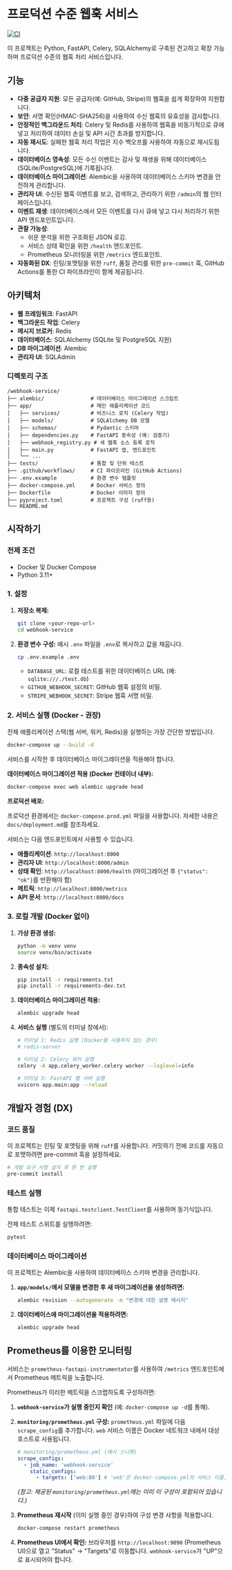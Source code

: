 # 프로덕션 수준 웹훅 서비스

[![CI](https://github.com/<your-github-username>/<your-repo-name>/actions/workflows/ci.yml/badge.svg)](https://github.com/<your-github-username>/<your-repo-name>/actions/workflows/ci.yml)

이 프로젝트는 Python, FastAPI, Celery, SQLAlchemy로 구축된 견고하고 확장 가능하며 프로덕션 수준의 웹훅 처리 서비스입니다.

## 기능

- **다중 공급자 지원**: 모든 공급자(예: GitHub, Stripe)의 웹훅을 쉽게 확장하여 지원합니다.
- **보안**: 서명 확인(HMAC-SHA256)을 사용하여 수신 웹훅의 유효성을 검사합니다.
- **안정적인 백그라운드 처리**: Celery 및 Redis를 사용하여 웹훅을 비동기적으로 큐에 넣고 처리하여 데이터 손실 및 API 시간 초과를 방지합니다.
- **자동 재시도**: 실패한 웹훅 처리 작업은 지수 백오프를 사용하여 자동으로 재시도됩니다.
- **데이터베이스 영속성**: 모든 수신 이벤트는 감사 및 재생을 위해 데이터베이스(SQLite/PostgreSQL)에 기록됩니다.
- **데이터베이스 마이그레이션**: Alembic을 사용하여 데이터베이스 스키마 변경을 안전하게 관리합니다.
- **관리자 UI**: 수신된 웹훅 이벤트를 보고, 검색하고, 관리하기 위한 `/admin`의 웹 인터페이스입니다.
- **이벤트 재생**: 데이터베이스에서 모든 이벤트를 다시 큐에 넣고 다시 처리하기 위한 API 엔드포인트입니다.
- **관찰 가능성**:
    - 쉬운 분석을 위한 구조화된 JSON 로깅.
    - 서비스 상태 확인을 위한 `/health` 엔드포인트.
    - Prometheus 모니터링을 위한 `/metrics` 엔드포인트.
- **자동화된 DX**: 린팅/포맷팅을 위한 `ruff`, 품질 관리를 위한 `pre-commit` 훅, GitHub Actions를 통한 CI 파이프라인이 함께 제공됩니다.

## 아키텍처

- **웹 프레임워크**: FastAPI
- **백그라운드 작업**: Celery
- **메시지 브로커**: Redis
- **데이터베이스**: SQLAlchemy (SQLite 및 PostgreSQL 지원)
- **DB 마이그레이션**: Alembic
- **관리자 UI**: SQLAdmin

### 디렉토리 구조
```
/webhook-service/
├── alembic/               # 데이터베이스 마이그레이션 스크립트
├── app/                   # 메인 애플리케이션 코드
│   ├── services/          # 비즈니스 로직 (Celery 작업)
│   ├── models/            # SQLAlchemy DB 모델
│   ├── schemas/           # Pydantic 스키마
│   ├── dependencies.py    # FastAPI 종속성 (예: 검증기)
│   ├── webhook_registry.py # 새 웹훅 소스 등록 로직
│   ├── main.py            # FastAPI 앱, 엔드포인트
│   └── ...
├── tests/                 # 통합 및 단위 테스트
├── .github/workflows/     # CI 파이프라인 (GitHub Actions)
├── .env.example           # 환경 변수 템플릿
├── docker-compose.yml     # Docker 서비스 정의
├── Dockerfile             # Docker 이미지 정의
├── pyproject.toml         # 프로젝트 구성 (ruff용)
└── README.md
```

## 시작하기

### 전제 조건

- Docker 및 Docker Compose
- Python 3.11+

### 1. 설정

1.  **저장소 복제:**
    ```bash
    git clone <your-repo-url>
    cd webhook-service
    ```

2.  **환경 변수 구성:**
    예시 `.env` 파일을 `.env`로 복사하고 값을 채웁니다.
    ```bash
    cp .env.example .env
    ```
    - `DATABASE_URL`: 로컬 테스트를 위한 데이터베이스 URL (예: `sqlite:///./test.db`)
    - `GITHUB_WEBHOOK_SECRET`: GitHub 웹훅 설정의 비밀.
    - `STRIPE_WEBHOOK_SECRET`: Stripe 웹훅 서명 비밀.

### 2. 서비스 실행 (Docker - 권장)

전체 애플리케이션 스택(웹 서버, 워커, Redis)을 실행하는 가장 간단한 방법입니다.

```bash
docker-compose up --build -d
```

서비스를 시작한 후 데이터베이스 마이그레이션을 적용해야 합니다.

**데이터베이스 마이그레이션 적용 (Docker 컨테이너 내부):**
```bash
docker-compose exec web alembic upgrade head
```

**프로덕션 배포:**

프로덕션 환경에서는 `docker-compose.prod.yml` 파일을 사용합니다. 자세한 내용은 `docs/deployment.md`를 참조하세요.

서비스는 다음 엔드포인트에서 사용할 수 있습니다.
- **애플리케이션**: `http://localhost:8000`
- **관리자 UI**: `http://localhost:8000/admin`
- **상태 확인**: `http://localhost:8000/health` (마이그레이션 후 `{"status": "ok"}`를 반환해야 함)
- **메트릭**: `http://localhost:8000/metrics`
- **API 문서**: `http://localhost:8000/docs`

### 3. 로컬 개발 (Docker 없이)

1.  **가상 환경 생성:**
    ```bash
    python -m venv venv
    source venv/bin/activate
    ```

2.  **종속성 설치:**
    ```bash
    pip install -r requirements.txt
    pip install -r requirements-dev.txt
    ```

3.  **데이터베이스 마이그레이션 적용:**
    ```bash
    alembic upgrade head
    ```

4.  **서비스 실행** (별도의 터미널 창에서):
    ```bash
    # 터미널 1: Redis 실행 (Docker를 사용하지 않는 경우)
    # redis-server

    # 터미널 2: Celery 워커 실행
    celery -A app.celery_worker.celery worker --loglevel=info

    # 터미널 3: FastAPI 웹 서버 실행
    uvicorn app.main:app --reload
    ```

## 개발자 경험 (DX)

### 코드 품질

이 프로젝트는 린팅 및 포맷팅을 위해 `ruff`를 사용합니다. 커밋하기 전에 코드를 자동으로 포맷하려면 pre-commit 훅을 설정하세요.

```bash
# 개발 요구 사항 설치 후 한 번 실행
pre-commit install
```

### 테스트 실행

통합 테스트는 이제 `fastapi.testclient.TestClient`를 사용하며 동기식입니다.

전체 테스트 스위트를 실행하려면:

```bash
pytest
```

### 데이터베이스 마이그레이션

이 프로젝트는 Alembic을 사용하여 데이터베이스 스키마 변경을 관리합니다.

1.  **`app/models/`에서 모델을 변경한 후 새 마이그레이션을 생성하려면:**
    ```bash
    alembic revision --autogenerate -m "변경에 대한 설명 메시지"
    ```

2.  **데이터베이스에 마이그레이션을 적용하려면:**
    ```bash
    alembic upgrade head
    ```

## Prometheus를 이용한 모니터링

서비스는 `prometheus-fastapi-instrumentator`를 사용하여 `/metrics` 엔드포인트에서 Prometheus 메트릭을 노출합니다.

Prometheus가 이러한 메트릭을 스크랩하도록 구성하려면:

1.  **`webhook-service`가 실행 중인지 확인** (예: `docker-compose up -d`를 통해).
2.  **`monitoring/prometheus.yml` 구성:**
    `prometheus.yml` 파일에 다음 `scrape_config`를 추가합니다. `web` 서비스 이름은 Docker 네트워크 내에서 대상 호스트로 사용됩니다.

    ```yaml
    # monitoring/prometheus.yml (예시 스니펫)
    scrape_configs:
      - job_name: 'webhook-service'
        static_configs:
          - targets: ['web:80'] # 'web'은 docker-compose.yml의 서비스 이름, 80은 내부 컨테이너 포트
    ```
    *(참고: 제공된 `monitoring/prometheus.yml`에는 이미 이 구성이 포함되어 있습니다.)*

3.  **Prometheus 재시작** (이미 실행 중인 경우)하여 구성 변경 사항을 적용합니다.
    ```bash
    docker-compose restart prometheus
    ```

4.  **Prometheus UI에서 확인:**
    브라우저를 `http://localhost:9090` (Prometheus UI)으로 열고 "Status" -> "Targets"로 이동합니다. `webhook-service`가 "UP"으로 표시되어야 합니다.

